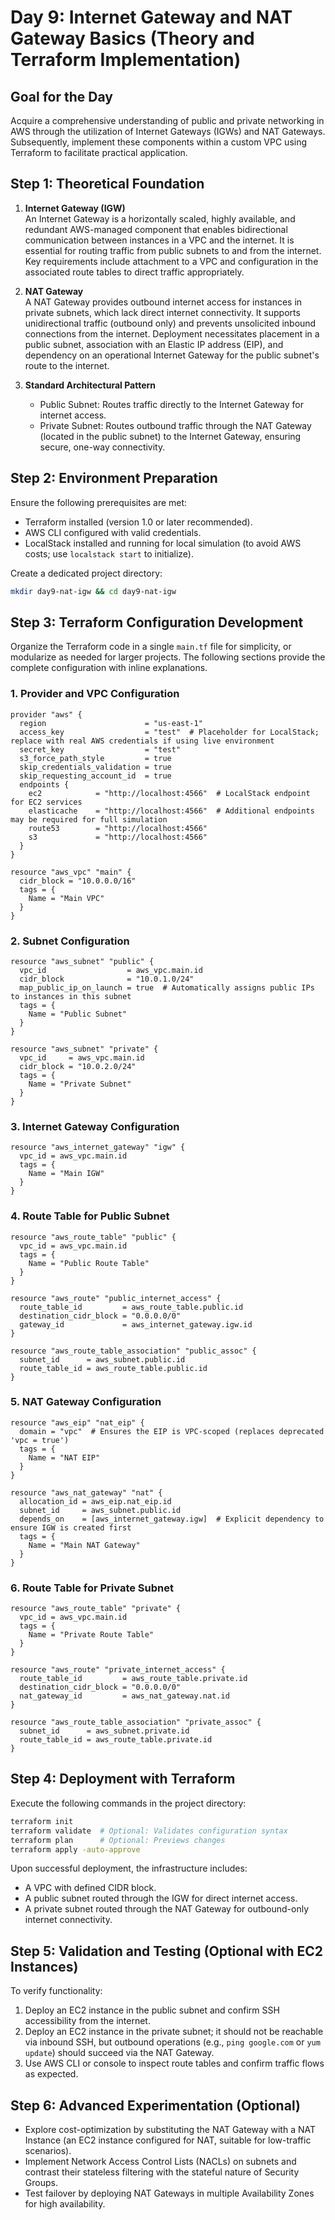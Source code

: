 # Day 9: Internet Gateway and NAT Gateway Basics (Theory and Terraform Implementation)

## Goal for the Day

Acquire a comprehensive understanding of public and private networking in AWS through the utilization of Internet Gateways (IGWs) and NAT Gateways. Subsequently, implement these components within a custom VPC using Terraform to facilitate practical application.

## Step 1: Theoretical Foundation

1. **Internet Gateway (IGW)**  
   An Internet Gateway is a horizontally scaled, highly available, and redundant AWS-managed component that enables bidirectional communication between instances in a VPC and the internet. It is essential for routing traffic from public subnets to and from the internet. Key requirements include attachment to a VPC and configuration in the associated route tables to direct traffic appropriately.

2. **NAT Gateway**  
   A NAT Gateway provides outbound internet access for instances in private subnets, which lack direct internet connectivity. It supports unidirectional traffic (outbound only) and prevents unsolicited inbound connections from the internet. Deployment necessitates placement in a public subnet, association with an Elastic IP address (EIP), and dependency on an operational Internet Gateway for the public subnet's route to the internet.

3. **Standard Architectural Pattern**
   - Public Subnet: Routes traffic directly to the Internet Gateway for internet access.
   - Private Subnet: Routes outbound traffic through the NAT Gateway (located in the public subnet) to the Internet Gateway, ensuring secure, one-way connectivity.

## Step 2: Environment Preparation

Ensure the following prerequisites are met:

- Terraform installed (version 1.0 or later recommended).
- AWS CLI configured with valid credentials.
- LocalStack installed and running for local simulation (to avoid AWS costs; use `localstack start` to initialize).

Create a dedicated project directory:

```bash
mkdir day9-nat-igw && cd day9-nat-igw
```

## Step 3: Terraform Configuration Development

Organize the Terraform code in a single `main.tf` file for simplicity, or modularize as needed for larger projects. The following sections provide the complete configuration with inline explanations.

### 1. Provider and VPC Configuration

```hcl
provider "aws" {
  region                      = "us-east-1"
  access_key                  = "test"  # Placeholder for LocalStack; replace with real AWS credentials if using live environment
  secret_key                  = "test"
  s3_force_path_style         = true
  skip_credentials_validation = true
  skip_requesting_account_id  = true
  endpoints {
    ec2            = "http://localhost:4566"  # LocalStack endpoint for EC2 services
    elasticache    = "http://localhost:4566"  # Additional endpoints may be required for full simulation
    route53        = "http://localhost:4566"
    s3             = "http://localhost:4566"
  }
}

resource "aws_vpc" "main" {
  cidr_block = "10.0.0.0/16"
  tags = {
    Name = "Main VPC"
  }
}
```

### 2. Subnet Configuration

```hcl
resource "aws_subnet" "public" {
  vpc_id                  = aws_vpc.main.id
  cidr_block              = "10.0.1.0/24"
  map_public_ip_on_launch = true  # Automatically assigns public IPs to instances in this subnet
  tags = {
    Name = "Public Subnet"
  }
}

resource "aws_subnet" "private" {
  vpc_id     = aws_vpc.main.id
  cidr_block = "10.0.2.0/24"
  tags = {
    Name = "Private Subnet"
  }
}
```

### 3. Internet Gateway Configuration

```hcl
resource "aws_internet_gateway" "igw" {
  vpc_id = aws_vpc.main.id
  tags = {
    Name = "Main IGW"
  }
}
```

### 4. Route Table for Public Subnet

```hcl
resource "aws_route_table" "public" {
  vpc_id = aws_vpc.main.id
  tags = {
    Name = "Public Route Table"
  }
}

resource "aws_route" "public_internet_access" {
  route_table_id         = aws_route_table.public.id
  destination_cidr_block = "0.0.0.0/0"
  gateway_id             = aws_internet_gateway.igw.id
}

resource "aws_route_table_association" "public_assoc" {
  subnet_id      = aws_subnet.public.id
  route_table_id = aws_route_table.public.id
}
```

### 5. NAT Gateway Configuration

```hcl
resource "aws_eip" "nat_eip" {
  domain = "vpc"  # Ensures the EIP is VPC-scoped (replaces deprecated 'vpc = true')
  tags = {
    Name = "NAT EIP"
  }
}

resource "aws_nat_gateway" "nat" {
  allocation_id = aws_eip.nat_eip.id
  subnet_id     = aws_subnet.public.id
  depends_on    = [aws_internet_gateway.igw]  # Explicit dependency to ensure IGW is created first
  tags = {
    Name = "Main NAT Gateway"
  }
}
```

### 6. Route Table for Private Subnet

```hcl
resource "aws_route_table" "private" {
  vpc_id = aws_vpc.main.id
  tags = {
    Name = "Private Route Table"
  }
}

resource "aws_route" "private_internet_access" {
  route_table_id         = aws_route_table.private.id
  destination_cidr_block = "0.0.0.0/0"
  nat_gateway_id         = aws_nat_gateway.nat.id
}

resource "aws_route_table_association" "private_assoc" {
  subnet_id      = aws_subnet.private.id
  route_table_id = aws_route_table.private.id
}
```

## Step 4: Deployment with Terraform

Execute the following commands in the project directory:

```bash
terraform init
terraform validate  # Optional: Validates configuration syntax
terraform plan      # Optional: Previews changes
terraform apply -auto-approve
```

Upon successful deployment, the infrastructure includes:

- A VPC with defined CIDR block.
- A public subnet routed through the IGW for direct internet access.
- A private subnet routed through the NAT Gateway for outbound-only internet connectivity.

## Step 5: Validation and Testing (Optional with EC2 Instances)

To verify functionality:

1. Deploy an EC2 instance in the public subnet and confirm SSH accessibility from the internet.
2. Deploy an EC2 instance in the private subnet; it should not be reachable via inbound SSH, but outbound operations (e.g., `ping google.com` or `yum update`) should succeed via the NAT Gateway.
3. Use AWS CLI or console to inspect route tables and confirm traffic flows as expected.

## Step 6: Advanced Experimentation (Optional)

- Explore cost-optimization by substituting the NAT Gateway with a NAT Instance (an EC2 instance configured for NAT, suitable for low-traffic scenarios).
- Implement Network Access Control Lists (NACLs) on subnets and contrast their stateless filtering with the stateful nature of Security Groups.
- Test failover by deploying NAT Gateways in multiple Availability Zones for high availability.
